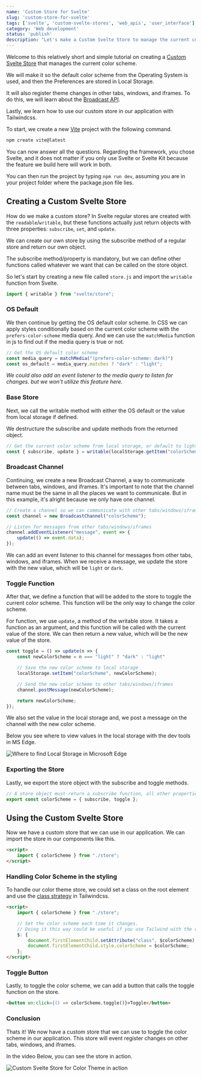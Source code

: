 ```yaml
---
name: 'Custom Store for Svelte'
slug: 'custom-store-for-svelte'
tags: ['svelte', 'custom-svelte-stores', 'web_apis', 'user_interface']
category: 'Web development'
status: 'publish'
description: "Let's make a Custom Svelte Store to manage the current color scheme of our website, that is reactive in multiple tabs and windows."
---
```


Welcome to this relatively short and simple tutorial on creating a [Custom Svelte Store](https://svelte.dev/tutorial/custom-stores) that manages the current color scheme.

We will make it so the default color scheme from the Operating System is used, and then the Preferences are stored in Local Storage.

It will also register theme changes in other tabs, windows, and iframes. To do this, we will learn about the [Broadcast API](https://developer.mozilla.org/en-US/docs/Web/API/Broadcast_Channel_API).

Lastly, we learn how to use our custom store in our application with Tailwindcss.

To start, we create a new [Vite](https://vitejs.dev/) project with the following command.

```sh
npm create vite@latest
```

You can now answer all the questions. Regarding the framework, you chose Svelte, and it does not matter if you only use Svelte or Svelte Kit because the feature we build here will work in both.

You can then run the project by typing `npm run dev`, assuming you are in your project folder where the package.json file lies.

## Creating a Custom Svelte Store

How do we make a custom store? In Svelte regular stores are created with the `readable`/`writable`, but these functions actually just return objects with three properties: `subscribe`, `set`, and `update`.

We can create our own store by using the subscribe method of a regular store and return our own object.

The subscribe method/property is mandatory, but we can define other functions called whatever we want that can be called on the store object.

So let's start by creating a new file called `store.js` and import the `writable` function from Svelte.

```js
import { writable } from "svelte/store";
```

### OS Default

We then continue by getting the OS default color scheme. In CSS we can apply styles conditionally based on the current color scheme with the `prefers-color-scheme` media query. And we can use the `matchMedia` function in js to find out if the media query is true or not.

```js
// Get the OS default color scheme
const media_query = matchMedia("(prefers-color-scheme: dark)")
const os_default = media_query.matches ? "dark" : "light";
```

*We could also add an event listener to the media query to listen for changes. but we won't utilize this feature here.*

### Base Store

Next, we call the writable method with either the OS default or the value from local storage if defined.

We destructure the subscribe and update methods from the returned object.

```js
// Get the current color scheme from local storage, or default to light
const { subscribe, update } = writable(localStorage.getItem("colorScheme") ?? os_default);
```

### Broadcast Channel

Continuing, we create a new Broadcast Channel, a way to communicate between tabs, windows, and iframes. It's important to note that the channel name must be the same in all the places we want to communicate. But in this example, it's alright because we only have one channel.

```js
// Create a channel so we can communicate with other tabs/windows/iframes
const channel = new BroadcastChannel("colorScheme");

// Listen for messages from other tabs/windows/iframes
channel.addEventListener("message", event => {
    update(() => event.data);
});
```

We can add an event listener to this channel for messages from other tabs, windows, and iframes. When we receive a message, we update the store with the new value, which will be `light` or `dark`.

### Toggle Function

After that, we define a function that will be added to the store to toggle the current color scheme. This function will be the only way to change the color scheme.

For function, we use `update`, a method of the writable store. It takes a function as an argument, and this function will be called with the current value of the store. We can then return a new value, which will be the new value of the store.

```js
const toggle = () => update(n => {
    const newColorScheme = n === "light" ? "dark" : "light"

    // Save the new color scheme to local storage
    localStorage.setItem("colorScheme", newColorScheme);

    // Send the new color scheme to other tabs/windows/iframes
    channel.postMessage(newColorScheme);

    return newColorScheme;
});
```

We also set the value in the local storage and, we post a message on the channel with the new color scheme.

Below you see where to view values in the local storage with the dev tools in MS Edge.

![Where to find Local Storage in Microsoft Edge](https://raw.githubusercontent.com/Maximinodotpy/articles/main/037%20-%20Color%20Scheme%20Store%20for%20Svelte/_blog/local_storage.gif)

### Exporting the Store

Lastly, we export the store object with the subscribe and toggle methods.

```js
// A store object must return a subscribe function, all other properties are optional.
export const colorScheme = { subscribe, toggle };
```

## Using the Custom Svelte Store

Now we have a custom store that we can use in our application. We can import the store in our components like this.

```html
<script>
    import { colorScheme } from "./store";
</script>
```

### Handling Color Scheme in the styling

To handle our color theme store, we could set a class on the root element and use the [class strategy](https://tailwindcss.com/docs/dark-mode#toggling-dark-mode-manually) in Tailwindcss.

```html
<script>
    import { colorScheme } from "./store";

    // Set the color scheme each time it changes.
    // Doing it this way could be useful if you use Tailwind with the class strategy.
    $: {
        document.firstElementChild.setAttribute("class", $colorScheme);
        document.firstElementChild.style.colorScheme = $colorScheme;
    };
</script>
```

### Toggle Button

Lastly, to toggle the color scheme, we can add a button that calls the toggle function on the store.

```html
<button on:click={() => colorScheme.toggle()}>Toggle</button>
```

### Conclusion

Thats it! We now have a custom store that we can use to toggle the color scheme in our application. This store will event register changes on other tabs, windows, and iframes.

In the video Below, you can see the store in action.

![Custom Svelte Store for Color Theme in action](https://raw.githubusercontent.com/Maximinodotpy/articles/main/037%20-%20Color%20Scheme%20Store%20for%20Svelte/_blog/showcase.gif)